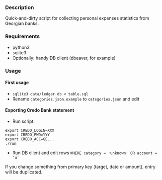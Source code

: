 ### Description
Quick-and-dirty script for collecting personal expenses statistics from Georgian banks.

### Requirements
* python3
* sqlite3
* Optionally: handy DB client (dbeaver, for example)

### Usage
#### First usage
* ```sqlite3 data/ledger.db < table.sql```
* Rename `categories.json.example` to `categories.json` and edit

#### Exporting Credo Bank statement
* Run script:
```
export CREDO_LOGIN=XXX
export CREDO_PWD=YYY
export CREDO_ACC=GE...
./run
```
* Run DB client and edit rows `WHERE category = 'unknown' OR account = 'u'`

If you change something from primary key (target, date or amount), entry will be duplicated.
